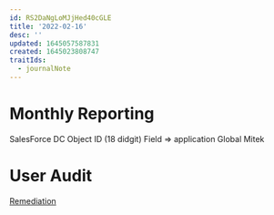 ```yaml
---
id: RS2DaNgLoMJjHed40cGLE
title: '2022-02-16'
desc: ''
updated: 1645057587831
created: 1645023808747
traitIds:
  - journalNote
---
```


# Monthly Reporting
SalesForce DC Object ID (18 didgit)
Field => application
Global Mitek

# User Audit
[Remediation](daily.journal.2022.02.16.useraudit.md)
